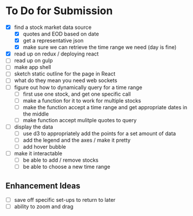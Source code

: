 # To Do for Submission
* [X] find a stock market data source
  * [X] quotes and EOD based on date
  * [X] get a representative json
  * [X] make sure we can retrieve the time range we need (day is fine)
* [X] read up on redux / deploying react
* [ ] read up on gulp
* [ ] make app shell 
* [ ] sketch static outline for the page in React
* [ ] what do they mean you need web sockets
* [ ] figure out how to dynamically query for a time range
  * [ ] first use one stock, and get one specific call
  * [ ] make a function for it to work for multiple stocks
  * [ ] make the function accept a time range and get appropriate dates in the middle
  * [ ] make function accept mulitple quotes to query
* [ ] display the data
  * [ ] use d3 to appropriately add the points for a set amount of data
  * [ ] add the legend and the axes / make it pretty
  * [ ] add hover bubble
* [ ] make it interactable
  * [ ] be able to add / remove stocks
  * [ ] be able to choose a new time range

## Enhancement Ideas
* [ ] save off specific set-ups to return to later
* [ ] ability to zoom and drag